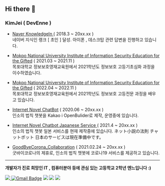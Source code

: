 

Hi there 👋
---

### KimJei ( DevEnne )

- [ Naver KnowledgeIn ](https://kin.naver.com/profile/index.nhn?u=R8c0kCLxWl94Smo6czVBxj1ypxx2esJaBY5JIOj7VmA%3D) ( 2018.3 ~ 20xx.xx )   
네이버 지식인 랭크 [ 초인 ] 달성. 아이폰 , 데스크탑 관련 답변을 진행하고 있습니다.
 
- [Mokpo National University Institute of Information Security Education for the Gifted](http://secu.mokpo.ac.kr/index.9is?contentUid=4a94e39d5f702dab015f8fa6b7e414b2) ( 2021.03 ~ 2021.11 )    
목포대학교 정보보호영재교육원에서 2021학년도 정보보호 고등기초심화 과정을 이수하였습니다.

- [Mokpo National University Institute of Information Security Education for the Gifted](http://secu.mokpo.ac.kr/index.9is?contentUid=4a94e39d5f702dab015f8fa6b7e414b2) ( 2022.04 ~ 2022.11 )    
목포대학교 정보보호영재교육원에서 2021학년도 정보보호 고등전문 과정을 배우고 있습니다.

- [Internet Novel ChatBot](https://hamdan.kr) ( 2020.06 ~ 20xx.xx )    
인소의 법칙 챗봇을 Kakao i OpenBulider로 제작, 운영중에 있습니다.

- [ Internet Novel Chatbot Japanese Service ](https://hamdan.kr/jp.html) ( 2021.4 ~ 20xx.xx )   
인소의 법칙 챗봇 일본 서비스를 현재 제작중에 있습니다.
ネット小説の法則  チャットボット 日本のサービスは現在準備中です。

- [GoodByeCorona_Collaboration](https://github.com/dhlife09/Corona-19-API) ( 2021.02.24 ~ 20xx.xx )    
굿바이코로나의 제휴로, 인소의 법칙 챗봇에 코로나19 서비스를 제공하고 있습니다.
---

**개발자가 진로 희망인 IT , 컴퓨터분야 등에 관심 있는 고등학교 2학년 엔느입니다 :)**

 <a href="https://hits.seeyoufarm.com"><img src="https://hits.seeyoufarm.com/api/count/incr/badge.svg?url=https%3A%2F%2Fgithub.com%2FDevEnne%2Fhit-counter&count_bg=%2379C83D&title_bg=%23555555&icon=&icon_color=%23E7E7E7&title=hits&edge_flat=false"/> </a>[![Gmail Badge](https://img.shields.io/badge/Gmail-d14836?style=flat-square&logo=Gmail&logoColor=white&link=mailto:1509@gmail.com)](mailto:1509@gmail.com)
 <img src="https://img.shields.io/badge/HTML-E34F26?style=flat-square&logo=HTML5&logoColor=white"/> <img src="https://img.shields.io/badge/PHP-777BB4?style=flat-square&logo=PHP&logoColor=white"/></a> <img src="https://img.shields.io/badge/Python-3776AB?style=flat-square&logo=Python&logoColor=white"/></a> 


